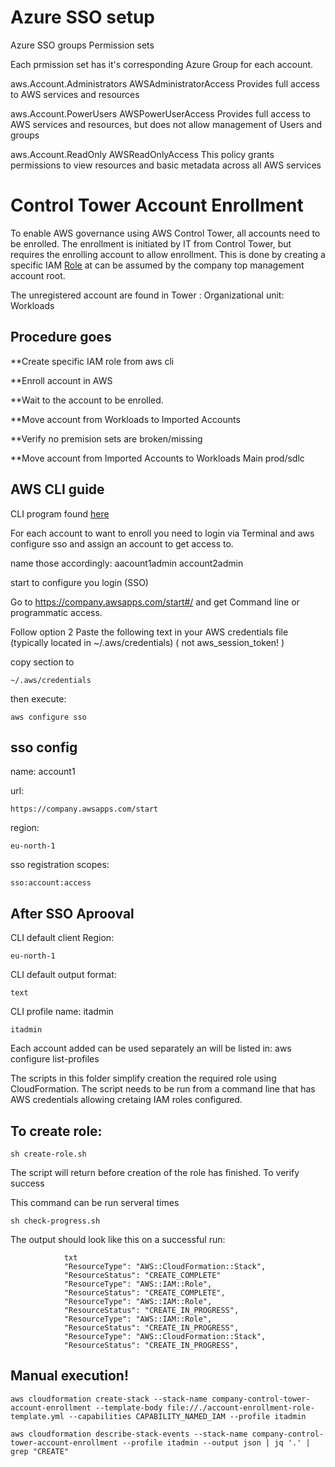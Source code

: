 # Azure SSO setup
Azure SSO groups                                    Permission sets

Each prmission set has it's corresponding Azure Group for each account. 

<p>aws.Account.Administrators                  AWSAdministratorAccess Provides full access to AWS services and resources</p>

<p>aws.Account.PowerUsers                       AWSPowerUserAccess Provides full access to AWS services and resources, but does not allow management of Users and groups</p>

<p>aws.Account.ReadOnly                          AWSReadOnlyAccess This policy grants permissions to view resources and basic metadata across all AWS services</p>



# Control Tower Account Enrollment

To enable AWS governance using AWS Control Tower, all accounts need to be enrolled.
The enrollment is initiated by IT from Control Tower, but requires the enrolling account to allow
enrollment. This is done by creating a specific IAM [Role](https://docs.aws.amazon.com/controltower/latest/userguide/enroll-account.html) at can be assumed by the company top management account root.

The unregistered account are found in Tower : Organizational unit: Workloads
<p></p>
<h2>Procedure goes</h2> <p></p>
**Create specific IAM role from aws cli<p></p>
**Enroll account in AWS<p></p>
**Wait to the account to be enrolled.<p></p>
**Move account from Workloads to Imported Accounts<p></p>
**Verify no premision sets are broken/missing<p></p>
**Move account from Imported Accounts to Workloads Main prod/sdlc<p></p>

<h2> AWS CLI guide </h2>

CLI program found [here](https://docs.aws.amazon.com/cli/latest/userguide/getting-started-install.html)



For each account to want to enroll you need to login via Terminal and aws configure sso and assign an account to get access to. <p></p>
name those accordingly: aacount1admin account2admin<p></p>
start to configure you login (SSO)
<p></p>

Go to https://company.awsapps.com/start#/ and get Command line or programmatic access. <p></p>
Follow option 2 Paste the following text in your AWS credentials file (typically located in ~/.aws/credentials) ( not aws_session_token! )<p></p>


copy section to
```
~/.aws/credentials
```

then execute:<p></p>

```
aws configure sso
```
<H2>sso config</H2>

name: account1<p></p>
url:
```
https://company.awsapps.com/start
```
region: <p></p>
```
eu-north-1
```
sso registration scopes:<p></p>
```
sso:account:access
```
<h2>After SSO Aprooval</h2>

CLI default client Region: <p></p>
```
eu-north-1
```
CLI default output format:<p></p>
```
text
```
CLI profile name: itadmin
```
itadmin
```
Each account added can be used separately an will be listed in: aws configure list-profiles  
<p></p>

The scripts in this folder simplify creation the required role using CloudFormation. The script needs to be run from a
command line that has AWS credentials allowing cretaing IAM roles configured.

<h2>To create role:</h2>

```
sh create-role.sh
```

The script will return before creation of the role has finished. To verify success<p></p>
This command can be run serveral times
         
```
sh check-progress.sh 
```
The output should look like this on a successful run:

```
            txt
            "ResourceType": "AWS::CloudFormation::Stack",
            "ResourceStatus": "CREATE_COMPLETE"
            "ResourceType": "AWS::IAM::Role",
            "ResourceStatus": "CREATE_COMPLETE",
            "ResourceType": "AWS::IAM::Role",
            "ResourceStatus": "CREATE_IN_PROGRESS",
            "ResourceType": "AWS::IAM::Role",
            "ResourceStatus": "CREATE_IN_PROGRESS",
            "ResourceType": "AWS::CloudFormation::Stack",
            "ResourceStatus": "CREATE_IN_PROGRESS",
```

<h2>Manual execution!</h2>

```
aws cloudformation create-stack --stack-name company-control-tower-account-enrollment --template-body file://./account-enrollment-role-template.yml --capabilities CAPABILITY_NAMED_IAM --profile itadmin
```
```
aws cloudformation describe-stack-events --stack-name company-control-tower-account-enrollment --profile itadmin --output json | jq '.' | grep "CREATE"
```
